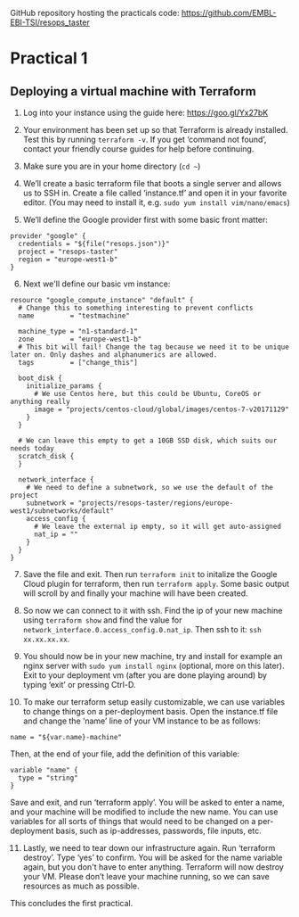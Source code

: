 GitHub repository hosting the practicals code: https://github.com/EMBL-EBI-TSI/resops_taster

# Practical 1
## Deploying a virtual machine with Terraform

1. Log into your instance using the guide here: https://goo.gl/Yx27bK

2. Your environment has been set up so that Terraform is already installed. Test this by running `terraform -v`. If you get ‘command not found’, contact your friendly course guides for help before continuing.

3. Make sure you are in your home directory (`cd ~`)

4. We’ll create a basic terraform file that boots a single server and allows us to SSH in. Create a file called ‘instance.tf’ and open it in your favorite editor. (You may need to install it, e.g. `sudo yum install vim/nano/emacs`)

5. We’ll define the Google provider first with some basic front matter:

```HCL
provider "google" {
  credentials = "${file("resops.json")}"
  project = "resops-taster"
  region = "europe-west1-b"
}

```
6. Next we'll define our basic vm instance:
```HCL
resource "google_compute_instance" "default" {
  # Change this to something interesting to prevent conflicts
  name         = "testmachine"
  
  machine_type = "n1-standard-1"
  zone         = "europe-west1-b"
  # This bit will fail! Change the tag because we need it to be unique later on. Only dashes and alphanumerics are allowed.
  tags         = ["change_this"]

  boot_disk {
    initialize_params {
      # We use Centos here, but this could be Ubuntu, CoreOS or anything really
      image = "projects/centos-cloud/global/images/centos-7-v20171129"
    }
  }

  # We can leave this empty to get a 10GB SSD disk, which suits our needs today
  scratch_disk {
  }

  network_interface {
    # We need to define a subnetwork, so we use the default of the project
    subnetwork = "projects/resops-taster/regions/europe-west1/subnetworks/default"
    access_config {
      # We leave the external ip empty, so it will get auto-assigned
      nat_ip = ""
    }
  }  
}
```

7. Save the file and exit. Then run `terraform init` to initalize the Google Cloud plugin for terraform, then run `terraform apply`. Some basic output will scroll by and finally your machine will have been created.

8. So now we can connect to it with ssh. Find the ip of your new machine using `terraform show` and find the value for `network_interface.0.access_config.0.nat_ip`. Then ssh to it: `ssh xx.xx.xx.xx`. 

9. You should now be in your new machine, try and install for example an nginx server with `sudo yum install nginx` (optional, more on this later). Exit to your deployment vm (after you are done playing around) by typing ‘exit’ or pressing Ctrl-D.

10. To make our terraform setup easily customizable, we can use variables to change things on a per-deployment basis. Open the instance.tf file and change the ‘name’ line of your VM instance to be as follows: 

```HCL
name = "${var.name}-machine"
```

Then, at the end of your file, add the definition of this variable:

```HCL
variable "name" {
  type = "string"
}
```

Save and exit, and run ‘terraform apply’. You will be asked to enter a name, and your machine will be modified to include the new name. You can use variables for all sorts of things that would need to be changed on a per-deployment basis, such as ip-addresses, passwords, file inputs, etc. 

11. Lastly, we need to tear down our infrastructure again. Run ‘terraform destroy’. Type ‘yes’ to confirm. You will be asked for the name variable again, but you don't have to enter anything. Terraform will now destroy your VM. Please don’t leave your machine running, so we can save resources as much as possible.

This concludes the first practical.
